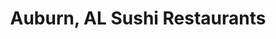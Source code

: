 ---
layout: city
title: Auburn, AL Sushi Restaurants
permalink: /alabama/auburn/
stateAbbr: AL
stateName: Alabama
cityName: Auburn

---